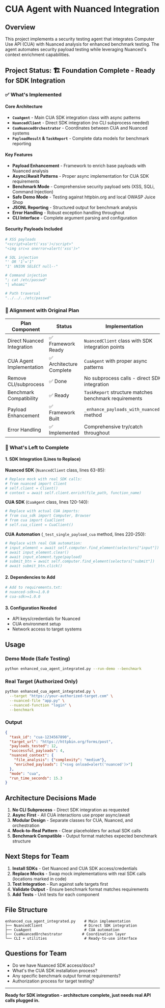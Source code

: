 # CUA Agent with Nuanced Integration

## Overview
This project implements a security testing agent that integrates Computer Use API (CUA) with Nuanced analysis for enhanced benchmark testing. The agent automates security payload testing while leveraging Nuanced's context enrichment capabilities.

## Project Status: 🏗️ **Foundation Complete - Ready for SDK Integration**

### ✅ What's Implemented

#### Core Architecture
- **`CuaAgent`** - Main CUA SDK integration class with async patterns
- **`NuancedClient`** - Direct SDK integration (no CLI subprocess needed)
- **`CuaNuancedOrchestrator`** - Coordinates between CUA and Nuanced systems
- **`PayloadResult` & `TaskReport`** - Complete data models for benchmark reporting

#### Key Features
- **Payload Enhancement** - Framework to enrich base payloads with Nuanced analysis
- **Async/Await Patterns** - Proper async implementation for CUA SDK requirements
- **Benchmark Mode** - Comprehensive security payload sets (XSS, SQLi, Command Injection)
- **Safe Demo Mode** - Testing against httpbin.org and local OWASP Juice Shop
- **JSONL Reporting** - Structured output for benchmark analysis
- **Error Handling** - Robust exception handling throughout
- **CLI Interface** - Complete argument parsing and configuration

#### Security Payloads Included
```python
# XSS payloads
"<script>alert('xss')</script>"
"<img src=x onerror=alert('xss')>"

# SQL injection
"' OR '1'='1"
"1' UNION SELECT null--"

# Command injection
"; cat /etc/passwd"
"| whoami"

# Path traversal
"../../../etc/passwd"
```

### 🔄 Alignment with Original Plan

| Plan Component | Status | Implementation |
|----------------|--------|----------------|
| Direct Nuanced Integration | ✅ Framework Ready | `NuancedClient` class with SDK integration points |
| CUA Agent Implementation | ✅ Architecture Complete | `CuaAgent` with proper async patterns |
| Remove CLI/subprocess | ✅ Done | No subprocess calls - direct SDK integration |
| Benchmark Compatibility | ✅ Ready | `TaskReport` structure matches benchmark requirements |
| Payload Enhancement | ✅ Framework Built | `_enhance_payloads_with_nuanced()` method |
| Error Handling | ✅ Implemented | Comprehensive try/catch throughout |

### 🚧 What's Left to Complete

#### 1. SDK Integration (Lines to Replace)

**Nuanced SDK** (`NuancedClient` class, lines 63-85):
```python
# Replace mock with real SDK calls:
# from nuanced import Client
# self.client = Client()
# context = await self.client.enrich(file_path, function_name)
```

**CUA SDK** (`CuaAgent` class, lines 120-140):
```python
# Replace with actual CUA imports:
# from cua_sdk import Computer, Browser
# from cua import CuaClient
# self.cua_client = CuaClient()
```

**CUA Automation** (`_test_single_payload_cua` method, lines 220-250):
```python
# Replace with real CUA automation:
# input_element = await self.computer.find_element(selectors["input"])
# await input_element.clear()
# await input_element.type(payload)
# submit_btn = await self.computer.find_element(selectors["submit"])
# await submit_btn.click()
```

#### 2. Dependencies to Add
```bash
# Add to requirements.txt:
# nuanced-sdk>=1.0.0
# cua-sdk>=1.0.0
```

#### 3. Configuration Needed
- API keys/credentials for Nuanced
- CUA environment setup
- Network access to target systems

## Usage

### Demo Mode (Safe Testing)
```bash
python enhanced_cua_agent_integrated.py --run-demo --benchmark
```

### Real Target (Authorized Only)
```bash
python enhanced_cua_agent_integrated.py \
  --target "https://your-authorized-target.com" \
  --nuanced-file "app.py" \
  --nuanced-function "login" \
  --benchmark
```

### Output
```json
{
  "task_id": "cua-1234567890",
  "target_url": "https://httpbin.org/forms/post",
  "payloads_tested": 12,
  "successful_payloads": 4,
  "nuanced_context": {
    "file_analysis": {"complexity": "medium"},
    "enriched_payloads": ["<svg onload=alert('nuanced')>"]
  },
  "mode": "cua",
  "run_time_seconds": 15.3
}
```

## Architecture Decisions Made

1. **No CLI Subprocess** - Direct SDK integration as requested
2. **Async First** - All CUA interactions use proper async/await
3. **Modular Design** - Separate classes for CUA, Nuanced, and orchestration
4. **Mock-to-Real Pattern** - Clear placeholders for actual SDK calls
5. **Benchmark Compatible** - Output format matches expected benchmark structure

## Next Steps for Team

1. **Install SDKs** - Get Nuanced and CUA SDK access/credentials
2. **Replace Mocks** - Swap mock implementations with real SDK calls (locations marked in code)
3. **Test Integration** - Run against safe targets first
4. **Validate Output** - Ensure benchmark format matches requirements
5. **Add Tests** - Unit tests for each component

## File Structure
```
enhanced_cua_agent_integrated.py    # Main implementation
├── NuancedClient                   # Direct SDK integration
├── CuaAgent                        # CUA automation
├── CuaNuancedOrchestrator         # Coordination layer
└── CLI + utilities                 # Ready-to-use interface
```

## Questions for Team
- Do we have Nuanced SDK access/docs?
- What's the CUA SDK installation process?
- Any specific benchmark output format requirements?
- Authorization process for target testing?

---

**Ready for SDK integration - architecture complete, just needs real API calls plugged in.**